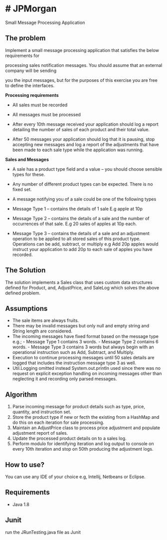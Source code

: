 # # JPMorgan
Small Message Processing Application

## The problem

Implement a small message processing application that satisfies the below requirements for

processing sales notification messages. You should assume that an external company will be sending

you the input messages, but for the purposes of this exercise you are free to define the interfaces.

**Processing requirements**

* All sales must be recorded

* All messages must be processed

* After every 10th message received your application should log a report detailing the number of sales of each product
  and their total value.

* After 50 messages your application should log that it is pausing, stop accepting new messages and log a report of the
  adjustments that have been made to each sale type while the application was running.

**Sales and Messages**

* A sale has a product type field and a value – you should choose sensible types for these.

* Any number of different product types can be expected. There is no fixed set.

* A message notifying you of a sale could be one of the following types

* Message Type 1 – contains the details of 1 sale E.g apple at 10p

* Message Type 2 – contains the details of a sale and the number of occurrences of that sale. E.g 20 sales of apples at 10p each.

* Message Type 3 – contains the details of a sale and an adjustment operation to be applied to all stored sales of this product type.
  Operations can be add, subtract, or multiply e.g Add 20p apples would instruct your application to add 20p to each sale
  of apples you have recorded.


## The Solution

 The solution implements a Sales class that uses custom data structures defined for Product, and, AdjustPrice, and SaleLog which
 solves the above defined problem.

## Assumptions

* The sale items are always fruits.
* There may be invalid messages but only null and empty string and String length are considered.
* The incoming messages have fixed format based on the message type e.g.;
      - Message Type 1 contains 3 words.
      - Message Type 2 contains 6 words.
      - Message Type 3 contains 3 words but always begin with an operational instruction such as Add, Subtract, and Multiply.
* Execution to continue processing messages until 50 sales details are logged that includes the instruction message type 3 as
   well.
* Util.Logging omitted instead System.out.println used since there was no request on explicit exception handling on incoming messages other than
   neglecting it and recording only parsed messages.

## Algorithm
1. Parse incoming message for product details such as type, price, quantity, and instruction set.
2. Store the product type if new or fecth the existing from a HashMap and do this on each iteration for sale processing.
3. Maintain an AdjustPrice class to process price adjustment and populate adjustment report of sales.
4. Update the processed product details on to a sales log.
6. Perform modulo for identifying iteration and log output to console on every 10th iteration and stop on 50th producing
   the adjustment logs.

## How to use?

You can use any IDE of your choice e.g, Intellij, Netbeans or Eclipse.


## Requirements
- Java 1.8

## Junit

run the JRunTesting.java file  as Junit

